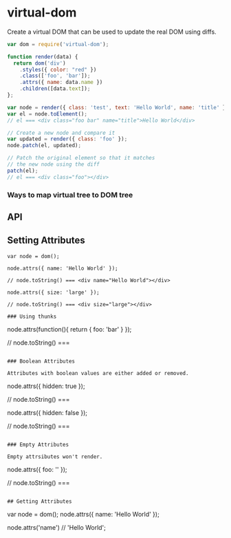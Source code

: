 # virtual-dom

Create a virtual DOM that can be used to update the real DOM using diffs.

```js
var dom = require('virtual-dom');

function render(data) {
  return dom('div')
    .styles({ color: "red" })
    .class(['foo', 'bar']);
    .attrs({ name: data.name })
    .children([data.text]);
};

var node = render({ class: 'test', text: 'Hello World', name: 'title' });
var el = node.toElement(); 
// el === <div class="foo bar" name="title">Hello World</div>

// Create a new node and compare it
var updated = render({ class: 'foo' });
node.patch(el, updated);

// Patch the original element so that it matches
// the new node using the diff
patch(el);
// el === <div class="foo"></div>

```

### Ways to map virtual tree to DOM tree

## API

## Setting Attributes

```
var node = dom();

node.attrs({ name: 'Hello World' });

// node.toString() === <div name="Hello World"></div>

node.attrs({ size: 'large' });

// node.toString() === <div size="large"></div>

### Using thunks

```
node.attrs(function(){
    return {
        foo: 'bar'
    }
});

// node.toString() === <div foo="bar"></div>
```

### Boolean Attributes

Attributes with boolean values are either added or removed.

```
node.attrs({ hidden: true });

// node.toString() === <div hidden></div>

node.attrs({ hidden: false });

// node.toString() === <div></div>
```

### Empty Attributes

Empty attrsibutes won't render.

```
node.attrs({ foo: '' });

// node.toString() === <div></div>
```

## Getting Attributes

```
var node = dom();
node.attrs({ name: 'Hello World' });

node.attrs('name') // 'Hello World';
```